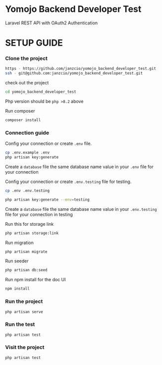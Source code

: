 # Yomojo Backend Developer Test
Laravel REST API with OAuth2 Authentication

# SETUP GUIDE

### Clone the project

```bash
https - https://github.com/janzcio/yomojo_backend_developer_test.git
ssh - git@github.com:janzcio/yomojo_backend_developer_test.git
```

check out the project
```bash
cd yomojo_backend_developer_test
```

Php version should be `php >8.2` above

Run composer
```bash
composer install
```

### Connection guide
Config your connection or create `.env` file.
```bash
cp .env.example .env
php artisan key:generate
```
Create a `database` file the same database name value in your `.env` file for your connection 


Config your connection or create `.env.testing` file for testing.
```bash
cp .env .env.testing

php artisan key:generate --env=testing
```
Create a `database` file the same database name value in your `.env.testing` file for your connection in testing 



Run this for storage link
```bash
php artisan storage:link
```

Run migration
```bash
php artisan migrate
```

Run seeder
```bash
php artisan db:seed
```

Run npm install for the doc UI
```bash
npm install
```

### Run the project
```bash
php artisan serve
```


### Run the test
```bash
php artisan test
```

### Visit the project
```bash
php artisan test
```
